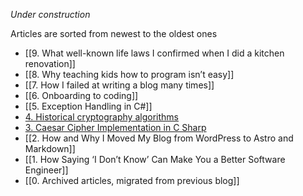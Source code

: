 *Under construction*

Articles are sorted from newest to the oldest ones

- [[9. What well-known life laws I confirmed when I did a kitchen renovation]]
- [[8. Why teaching kids how to program isn’t easy]]
- [[7. How I failed at writing a blog many times]]
- [[6. Onboarding to coding]]
- [[5. Exception Handling in C#]]
- [4. Historical cryptography algorithms](4.%20Historical%20cryptography%20algorithms.md)
- [3. Caesar Cipher Implementation in C Sharp](3.%20Caesar%20Cipher%20Implementation%20in%20C%20Sharp.md)
- [[2. How and Why I Moved My Blog from WordPress to Astro and Markdown]]
- [[1. How Saying ‘I Don’t Know’ Can Make You a Better Software Engineer]]
- [[0. Archived articles, migrated from previous blog]]
